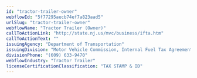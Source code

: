 ```yaml
---
id: "tractor-trailer-owner"
webflowId: "5f77295aecb74ef7a823aad5"
urlSlug: "tractor-trailer-owner"
webflowName: "Tractor Trailer (Owner)"
callToActionLink: "http://state.nj.us/mvc/business/ifta.htm"
callToActionText: ""
issuingAgency: "Department of Transportation"
issuingDivision: "Motor Vehicle Commission, Internal Fuel Tax Agreement (IFTA)"
divisionPhone: "(609) 633-9470"
webflowIndustry: "Tractor Trailer"
licenseCertificationClassification: "TAX STAMP & ID"
---
```

